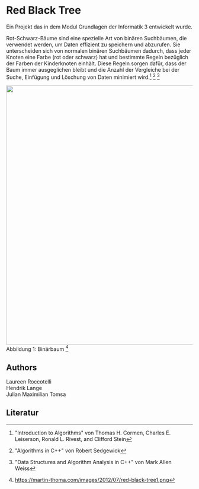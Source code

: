 # Red Black Tree

Ein Projekt das in dem Modul Grundlagen der Informatik 3 entwickelt wurde. <br/>

Rot-Schwarz-Bäume sind eine spezielle Art von binären Suchbäumen, die verwendet werden, um Daten effizient zu speichern und abzurufen. Sie unterscheiden sich von normalen binären Suchbäumen dadurch, dass jeder Knoten eine Farbe (rot oder schwarz) hat und bestimmte Regeln bezüglich der Farben der Kinderknoten einhält. Diese Regeln sorgen dafür, dass der Baum immer ausgeglichen bleibt und die Anzahl der Vergleiche bei der Suche, Einfügung und Löschung von Daten minimiert wird.[^1] [^2] [^3] <br/>

<img src="https://martin-thoma.com/images/2012/07/red-black-tree1.png" width="700px"/> <br/>
Abbildung 1: Binärbaum [^4]

## Authors
Laureen Roccotelli <br/>
Hendrik Lange <br/>
Julian Maximilian Tomsa

## Literatur
[^1]: "Introduction to Algorithms" von Thomas H. Cormen, Charles E. Leiserson, Ronald L. Rivest, and Clifford Stein
[^2]: "Algorithms in C++" von Robert Sedgewick
[^3]: "Data Structures and Algorithm Analysis in C++" von Mark Allen Weiss
[^4]: https://martin-thoma.com/images/2012/07/red-black-tree1.png
